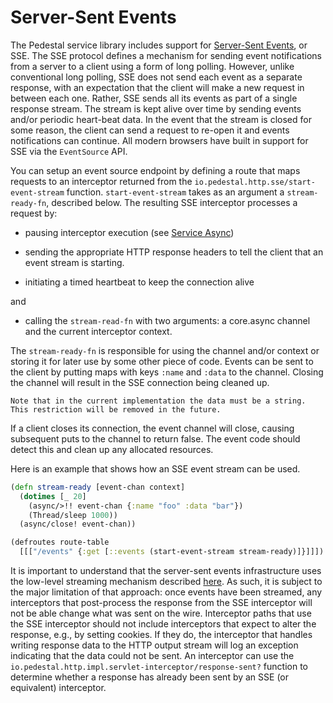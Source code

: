 <!--
 Copyright 2013 Relevance, Inc.
 Copyright 2014 Cognitect, Inc.

 The use and distribution terms for this software are covered by the
 Eclipse Public License 1.0 (http://opensource.org/licenses/eclipse-1.0)
 which can be found in the file epl-v10.html at the root of this distribution.

 By using this software in any fashion, you are agreeing to be bound by
 the terms of this license.

 You must not remove this notice, or any other, from this software.
-->

# Server-Sent Events

The Pedestal service library includes support for
[Server-Sent Events](http://www.w3.org/TR/eventsource/),
or SSE. The SSE protocol defines a mechanism for sending event
notifications from a server to a client using a form of long polling.
However, unlike conventional long polling, SSE does not send each
event as a separate response, with an expectation that the client will
make a new request in between each one. Rather, SSE sends all its
events as part of a single response stream. The stream is kept alive
over time by sending events and/or periodic heart-beat data. In the
event that the stream is closed for some reason, the client can send a
request to re-open it and events notifications can continue. All
modern browsers have built in support for SSE via the `EventSource`
API.

You can setup an event source endpoint by defining a route that maps
requests to an interceptor returned from the
`io.pedestal.http.sse/start-event-stream` function.
`start-event-stream` takes as an argument a `stream-ready-fn`,
described below. The resulting SSE interceptor processes a request by:

- pausing interceptor execution (see [Service Async](service-async.md))

- sending the appropriate HTTP response headers to tell the client that
  an event stream is starting.

- initiating a timed heartbeat to keep the connection alive

and

- calling the `stream-read-fn` with two arguments: a core.async
  channel and the current interceptor context.

The `stream-ready-fn` is responsible for using the channel and/or
context or storing it for later use by some other piece of code.
Events can be sent to the client by putting maps with keys `:name` and
`:data` to the channel. Closing the channel will result in the SSE
connection being cleaned up.

`Note that in the current implementation the data must be a string.
This restriction will be removed in the future.`

If a client closes its connection, the event channel will close,
causing subsequent puts to the channel to return false. The event code
should detect this and clean up any allocated resources.

Here is an example that shows how an SSE event stream can be used.

```clojure
(defn stream-ready [event-chan context]
  (dotimes [_ 20]
    (async/>!! event-chan {:name "foo" :data "bar"})
    (Thread/sleep 1000))
  (async/close! event-chan))

(defroutes route-table
  [[["/events" {:get [::events (start-event-stream stream-ready)]}]]])
```

It is important to understand that the server-sent events
infrastructure uses the low-level streaming mechanism described
[here](service-streaming.md). As such, it is subject to the major
limitation of that approach: once events have been streamed, any
interceptors that post-process the response from the SSE interceptor
will not be able change what was sent on the wire. Interceptor paths
that use the SSE interceptor should not include interceptors that
expect to alter the response, e.g., by setting cookies. If they do,
the interceptor that handles writing response data to the HTTP output
stream will log an exception indicating that the data could not be
sent. An interceptor can use the
`io.pedestal.http.impl.servlet-interceptor/response-sent?` function to
determine whether a response has already been sent by an SSE (or
equivalent) interceptor.
